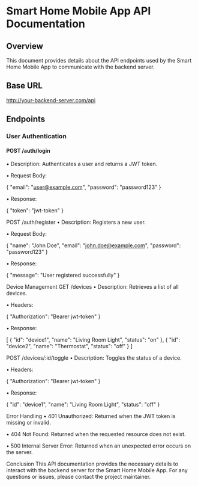 # Smart Home Mobile App API Documentation

## Overview
This document provides details about the API endpoints used by the Smart Home Mobile App to communicate with the backend server.

## Base URL

http://your-backend-server.com/api


## Endpoints

### User Authentication
#### POST /auth/login
•  Description: Authenticates a user and returns a JWT token.

•  Request Body:

{
	"email": "user@example.com",
	"password": "password123"
}

•  Response:

{
	"token": "jwt-token"
}

POST /auth/register
•  Description: Registers a new user.

•  Request Body:

{
	"name": "John Doe",
	"email": "john.doe@example.com",
	"password": "password123"
}

•  Response:

{
	"message": "User registered successfully"
}

Device Management
GET /devices
•  Description: Retrieves a list of all devices.

•  Headers:

{
	"Authorization": "Bearer jwt-token"
}

•  Response:

[
	{
		"id": "device1",
		"name": "Living Room Light",
		"status": "on"
	},
	{
		"id": "device2",
		"name": "Thermostat",
		"status": "off"
	}
]

POST /devices/:id/toggle
•  Description: Toggles the status of a device.

•  Headers:

{
"Authorization": "Bearer jwt-token"
}

•  Response:

{
"id": "device1",
"name": "Living Room Light",
"status": "off"
}

Error Handling
•  401 Unauthorized: Returned when the JWT token is missing or invalid.

•  404 Not Found: Returned when the requested resource does not exist.

•  500 Internal Server Error: Returned when an unexpected error occurs on the server.

Conclusion
This API documentation provides the necessary details to interact with the backend server for the Smart Home Mobile App. For any questions or issues, please contact the project maintainer.

